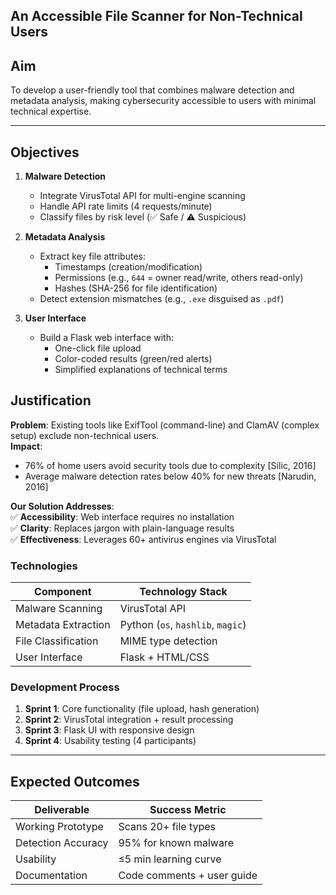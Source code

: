   
## An Accessible File Scanner for Non-Technical Users

## Aim  
To develop a user-friendly tool that combines malware detection and metadata analysis, making cybersecurity accessible to users with minimal technical expertise.

---

## Objectives  
1. **Malware Detection**  
   - Integrate VirusTotal API for multi-engine scanning  
   - Handle API rate limits (4 requests/minute)  
   - Classify files by risk level (✅ Safe / ⚠️ Suspicious)  

2. **Metadata Analysis**  
   - Extract key file attributes:  
     - Timestamps (creation/modification)  
     - Permissions (e.g., `644` = owner read/write, others read-only)  
     - Hashes (SHA-256 for file identification)  
   - Detect extension mismatches (e.g., `.exe` disguised as `.pdf`)  

3. **User Interface**  
   - Build a Flask web interface with:  
     - One-click file upload  
     - Color-coded results (green/red alerts)  
     - Simplified explanations of technical terms  

## Justification  
**Problem**: Existing tools like ExifTool (command-line) and ClamAV (complex setup) exclude non-technical users.  
**Impact**:  
- 76% of home users avoid security tools due to complexity [Silic, 2016]  
- Average malware detection rates below 40% for new threats [Narudin, 2016]  

**Our Solution Addresses**:  
✅ **Accessibility**: Web interface requires no installation  
✅ **Clarity**: Replaces jargon with plain-language results  
✅ **Effectiveness**: Leverages 60+ antivirus engines via VirusTotal  

### Technologies  
| Component          | Technology Stack |  
|--------------------|------------------|  
| Malware Scanning   | VirusTotal API   |  
| Metadata Extraction| Python (`os`, `hashlib`, `magic`) |  
| File Classification| MIME type detection |  
| User Interface     | Flask + HTML/CSS |  

### Development Process  
1. **Sprint 1**: Core functionality (file upload, hash generation)  
2. **Sprint 2**: VirusTotal integration + result processing  
3. **Sprint 3**: Flask UI with responsive design  
4. **Sprint 4**: Usability testing (4 participants)  

---

## Expected Outcomes  
| Deliverable          | Success Metric |  
|----------------------|----------------|  
| Working Prototype    | Scans 20+ file types |  
| Detection Accuracy   | 95% for known malware |  
| Usability            | ≤5 min learning curve |  
| Documentation        | Code comments + user guide |  
